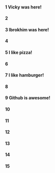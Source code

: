 #### 1 Vicky was here!
#### 2
#### 3 Ibrokhim was here!
#### 4
#### 5 I like pizza!
#### 6
#### 7 I like hamburger! 
#### 8
#### 9 Github is awesome!
#### 10
#### 11
#### 12
#### 13
#### 14
#### 15